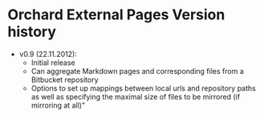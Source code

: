 # Orchard External Pages Version history



- v0.9 (22.11.2012):
	- Initial release
	- Can aggregate Markdown pages and corresponding files from a Bitbucket repository
	- Options to set up mappings between local urls and repository paths as well as specifying the maximal size of files to be mirrored (if mirroring at all)"